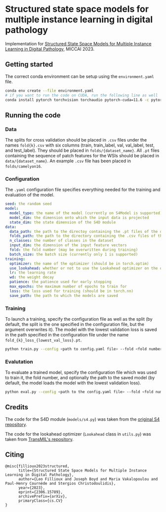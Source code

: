 # Structured state space models for multiple instance learning in digital pathology

Implementation for [Structured State Space Models for Multiple Instance Learning in Digital Pathology](https://arxiv.org/abs/2306.15789), MICCAI 2023.

## Getting started
The correct conda environment can be setup using the `environment.yaml` file.
```bash
conda env create --file environment.yaml
# if you want to run the code on CUDA, run the following line as well
conda install pytorch torchvision torchaudio pytorch-cuda=11.6 -c pytorch -c nvidia
```

## Running the code
### Data
The splits for cross validation should be placed in `.csv` files under the names `fold{k}.csv` with six columns (train, train_label, val, val_label, test, and test_label). They should be placed in `folds/{dataset_name}`. All `.pt` files containing the sequence of patch features for the WSIs should be placed in `data/{dataset_name}`. An example `.csv` file has been placed in `folds/camelyon16`.

### Configuration
The `.yaml` configuration file specifies everything needed for the training and evaluation of the model.
```yaml
seed: the random seed
model:
  model_type: the name of the model (currently on S4Model is supported)
  model_dim: the dimension onto which the input data is projected
  state_dim: the state dimension of the S4D module
data:
  data_path: the path to the directoy containing the .pt files of the dataset
  folds_path: the path to the directory containing the .csv files of the folds
  n_classes: the number of classes in the dataset
  input_dim: the dimension of the input feature vectors
  fold: the fold number (may be overwritten during training)
  batch_size: the batch size (currently only 1 is supported)
training:
  optimizer: the name of the optimizer (should be in torch.optim)
  use_lookahead: whether or not to use the Lookahead optimizer on the of the chosen optimizer
  lr: the learning rate
  wd: the weight decay
  patience: the patience used for early stopping
  max_epochs: the maximum number of epochs to train for
  loss: the loss used for training (should be in torch.nn)
  save_path: the path to which the models are saved
```

### Training
To launch a training, specify the configuration file as well as the split (by default, the split is the one specified in the configuration file, but the argument overwrites it). The model with the lowest validation loss is saved in the path specified in the configuration file under the name `fold_{k}_loss_{lowest_val_loss}.pt`.
```bash
python train.py --config <path to config.yaml file> --fold <fold number>
```

### Evalutation
To evaluate a trained model, specify the configuration file which was used to train it, the fold number, and optionally the path to the saved model (by default, the model loads the model with the lowest validation loss).
```bash
python eval.py --config <path to the config.yaml file> --fold <fold number> --model_path <optional model path>
```

## Credits
The code for the S4D module (`models/s4.py`) was taken from the [original S4 repository](https://github.com/HazyResearch/state-spaces).

The code for the lookahead optimizer (`Lookahead` class in `utils.py`) was taken from [TransMIL's repository](https://github.com/szc19990412/TransMIL/blob/3f6bbe868ac39e7d861a111398b848ba3b943ca8/MyOptimizer/lookahead.py).

## Citing
```
@misc{fillioux2023structured,
      title={Structured State Space Models for Multiple Instance Learning in Digital Pathology}, 
      author={Leo Fillioux and Joseph Boyd and Maria Vakalopoulou and Paul-Henry Cournède and Stergios Christodoulidis},
      year={2023},
      eprint={2306.15789},
      archivePrefix={arXiv},
      primaryClass={cs.CV}
}
```
